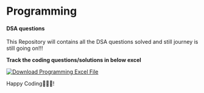 # Programming
#### DSA questions

This Repository will contains all the DSA questions solved and still journey is still going on!!!

**Track the coding questions/solutions in below excel**

<a href="https://github.com/Er-Vishal-Kathpalia/Programming/blob/development/Programming(Coding).xlsx" download>
    <img src="https://img.shields.io/badge/Download-Excel%20File-brightgreen" alt="Download Programming Excel File">
</a>

Happy Coding👨🏻‍💻!
